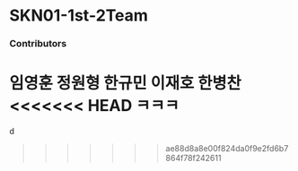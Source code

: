 # SKN01-1st-2Team

### Contributors

임영훈 정원형 한규민 이재호 한병찬
<<<<<<< HEAD
ㅋㅋㅋ
=======
d
>>>>>>> ae88d8a8e00f824da0f9e2fd6b7864f78f242611
